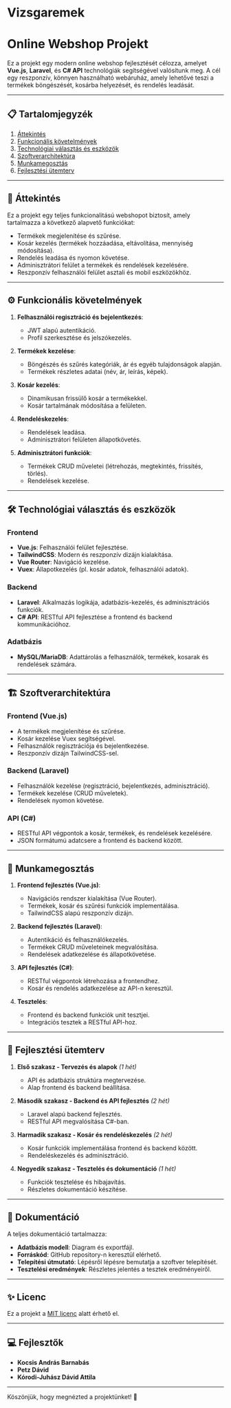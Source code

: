# Vizsgaremek
# Online Webshop Projekt

Ez a projekt egy modern online webshop fejlesztését célozza, amelyet **Vue.js**, **Laravel**, és **C# API** technológiák segítségével valósítunk meg. A cél egy reszponzív, könnyen használható webáruház, amely lehetővé teszi a termékek böngészését, kosárba helyezését, és rendelés leadását.

---

## 📋 Tartalomjegyzék

1. [Áttekintés](#áttekintés)
2. [Funkcionális követelmények](#funkcionális-követelmények)
3. [Technológiai választás és eszközök](#technológiai-választás-és-eszközök)
4. [Szoftverarchitektúra](#szoftverarchitektúra)
5. [Munkamegosztás](#munkamegosztás)
6. [Fejlesztési ütemterv](#fejlesztési-ütemterv)

---

## 🌟 Áttekintés

Ez a projekt egy teljes funkcionalitású webshopot biztosít, amely tartalmazza a következő alapvető funkciókat:
- Termékek megjelenítése és szűrése.
- Kosár kezelés (termékek hozzáadása, eltávolítása, mennyiség módosítása).
- Rendelés leadása és nyomon követése.
- Adminisztrátori felület a termékek és rendelések kezelésére.
- Reszponzív felhasználói felület asztali és mobil eszközökhöz.

---

## ⚙️ Funkcionális követelmények

1. **Felhasználói regisztráció és bejelentkezés**:
   - JWT alapú autentikáció.
   - Profil szerkesztése és jelszókezelés.

2. **Termékek kezelése**:
   - Böngészés és szűrés kategóriák, ár és egyéb tulajdonságok alapján.
   - Termékek részletes adatai (név, ár, leírás, képek).

3. **Kosár kezelés**:
   - Dinamikusan frissülő kosár a termékekkel.
   - Kosár tartalmának módosítása a felületen.

4. **Rendeléskezelés**:
   - Rendelések leadása.
   - Adminisztrátori felületen állapotkövetés.

5. **Adminisztrátori funkciók**:
   - Termékek CRUD műveletei (létrehozás, megtekintés, frissítés, törlés).
   - Rendelések kezelése.

---

## 🛠️ Technológiai választás és eszközök

### **Frontend**
- **Vue.js**: Felhasználói felület fejlesztése.
- **TailwindCSS**: Modern és reszponzív dizájn kialakítása.
- **Vue Router**: Navigáció kezelése.
- **Vuex**: Állapotkezelés (pl. kosár adatok, felhasználói adatok).

### **Backend**
- **Laravel**: Alkalmazás logikája, adatbázis-kezelés, és adminisztrációs funkciók.
- **C# API**: RESTful API fejlesztése a frontend és backend kommunikációhoz.

### **Adatbázis**
- **MySQL/MariaDB**: Adattárolás a felhasználók, termékek, kosarak és rendelések számára.

---

## 🏗️ Szoftverarchitektúra

### **Frontend (Vue.js)**
- A termékek megjelenítése és szűrése.
- Kosár kezelése Vuex segítségével.
- Felhasználók regisztrációja és bejelentkezése.
- Reszponzív dizájn TailwindCSS-sel.

### **Backend (Laravel)**
- Felhasználók kezelése (regisztráció, bejelentkezés, adminisztráció).
- Termékek kezelése (CRUD műveletek).
- Rendelések nyomon követése.

### **API (C#)**
- RESTful API végpontok a kosár, termékek, és rendelések kezelésére.
- JSON formátumú adatcsere a frontend és backend között.

---

## 👥 Munkamegosztás

1. **Frontend fejlesztés (Vue.js)**:
   - Navigációs rendszer kialakítása (Vue Router).
   - Termékek, kosár és szűrési funkciók implementálása.
   - TailwindCSS alapú reszponzív dizájn.

2. **Backend fejlesztés (Laravel)**:
   - Autentikáció és felhasználókezelés.
   - Termékek CRUD műveleteinek megvalósítása.
   - Rendelések adatkezelése és állapotkövetése.

3. **API fejlesztés (C#)**:
   - RESTful végpontok létrehozása a frontendhez.
   - Kosár és rendelés adatkezelése az API-n keresztül.

4. **Tesztelés**:
   - Frontend és backend funkciók unit tesztjei.
   - Integrációs tesztek a RESTful API-hoz.

---

## 📅 Fejlesztési ütemterv

1. **Első szakasz - Tervezés és alapok** *(1 hét)*
   - API és adatbázis struktúra megtervezése.
   - Alap frontend és backend beállítása.

2. **Második szakasz - Backend és API fejlesztés** *(2 hét)*
   - Laravel alapú backend fejlesztés.
   - RESTful API megvalósítása C#-ban.

3. **Harmadik szakasz - Kosár és rendeléskezelés** *(2 hét)*
   - Kosár funkciók implementálása frontend és backend között.
   - Rendeléskezelés és adminisztráció.

4. **Negyedik szakasz - Tesztelés és dokumentáció** *(1 hét)*
   - Funkciók tesztelése és hibajavítás.
   - Részletes dokumentáció készítése.

---

## 📄 Dokumentáció

A teljes dokumentáció tartalmazza:
- **Adatbázis modell**: Diagram és exportfájl.
- **Forráskód**: GitHub repository-n keresztül elérhető.
- **Telepítési útmutató**: Lépésről lépésre bemutatja a szoftver telepítését.
- **Tesztelési eredmények**: Részletes jelentés a tesztek eredményeiről.

---

## ✨ Licenc

Ez a projekt a [MIT licenc](LICENSE) alatt érhető el.

---

## 💻 Fejlesztők

- **Kocsis András Barnabás** 
- **Petz Dávid** 
- **Kórodi-Juhász Dávid Attila** 

---

Köszönjük, hogy megnézted a projektünket! 🚀
